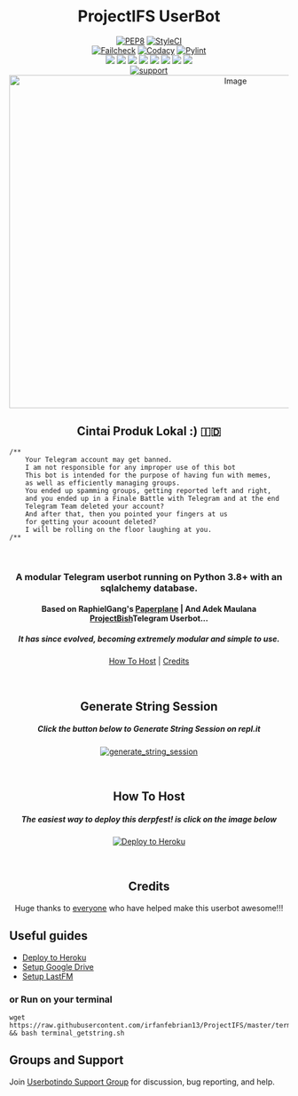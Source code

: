 <h1 align="center">ProjectIFS UserBot</h1>

<p align="center">
    <a href="https://github.com/irfanfebrian13/ProjectIFS/actions?query=PEP8"> <img src="https://github.com/irfanfebrian13/ProjectIFS/workflows/PEP8/badge.svg?branch=master" alt="PEP8" /></a>
    <a href="https://github.styleci.io/repos/276585239?branch=master"><img src="https://github.styleci.io/repos/276585239/shield?branch=master" alt="StyleCI"></a><br>
    <a href="https://github.com/irfanfebrian13/ProjectIFS/actions?query=workflow%3AFailCheck" > <img src="https://img.shields.io/github/workflow/status/irfanfebrian13/ProjectIFS/FailCheck/master?style=for-the-badge&logo=github-actions&logoColor=white" alt="Failcheck" /></a>
    <a href="https://www.codacy.com/manual/irfanfebrian13/ProjectIFS/dashboard"> <img src="https://img.shields.io/codacy/grade/ffdd751c18f544088d10bb7946b44f0a?color=brightgreen&logo=codacy&logoColor=codacy&style=for-the-badge" alt="Codacy" /></a>
    <a href="https://github.com/irfanfebrian13/ProjectIFS/actions?query=workflow%3Apylint"> <img src="https://img.shields.io/github/workflow/status/irfanfebrian13/ProjectIFS/pylint/master?label=pylint&style=for-the-badge&logo=github-actions&logoColor=white" alt="Pylint" /></a><br>
    <a href="https://github.com/irfanfebrian13/ProjectIFS/graphs/contributors"> <img src="https://img.shields.io/github/contributors-anon/irfanfebrian13/ProjectIFS?color=blue&label=all%20contributors&logo=github&style=for-the-badge" /></a>
    <a href="https://github.com/irfanfebrian13/ProjectIFS"> <img src="https://img.shields.io/github/repo-size/irfanfebrian13/ProjectIFS?logo=github&style=for-the-badge" /></a>
    <a href="https://github.com/irfanfebrian13/ProjectIFS/commits/master"> <img src="https://img.shields.io/github/last-commit/irfanfebrian13/ProjectIFS?color=blue&logo=github&style=for-the-badge" /></a>
    <a href="https://github.com/irfanfebrian13/ProjectIFS/issues"> <img src="https://img.shields.io/github/issues/irfanfebrian13/ProjectIFS?color=blue&logo=github&style=for-the-badge" /></a>
    <a href="https://github.com/irfanfebrian13/ProjectIFS/network/members"> <img src="https://img.shields.io/github/forks/irfanfebrian13/ProjectIFS?logo=github&style=for-the-badge" /></a>
    <a href="https://hub.docker.com/r/irfanfebrian13/projectifs"> <img src="https://img.shields.io/docker/image-size/irfanfebrian13/projectifs/latest?label=docker%20image%20size&logo=docker&style=for-the-badge" /></a>
    <a href="https://hub.docker.com/r/irfanfebrian13/projectifs/tags"> <img src="https://img.shields.io/docker/v/irfanfebrian13/projectifs/latest?label=docker%20version&logo=docker&style=for-the-badge" /></a>
    <a href="https://pypi.org/project/Telethon/"> <img src="https://img.shields.io/pypi/v/telethon?label=telethon&logo=pypi&logoColor=white&style=for-the-badge" /></a><br>
    <a href="https://t.me/userbotindo"> <img src="https://img.shields.io/badge/telegram-Support_Group-blue?style=social&logo=telegram" alt="support" /></a>
    <img src="https://telegra.ph/file/20d2a8c12e79db834074e.jpg" alt="Image" width="800" height="600" />
    <h2 align="center">Cintai Produk Lokal :) 🇮🇩</h2>  
</p>

```
/**
    Your Telegram account may get banned.
    I am not responsible for any improper use of this bot
    This bot is intended for the purpose of having fun with memes,
    as well as efficiently managing groups.
    You ended up spamming groups, getting reported left and right,
    and you ended up in a Finale Battle with Telegram and at the end
    Telegram Team deleted your account?
    And after that, then you pointed your fingers at us
    for getting your acoount deleted?
    I will be rolling on the floor laughing at you.
/**
```

<p align="center">&nbsp;</p>
<h3 align="center">A modular Telegram userbot running on Python 3.8+ with an sqlalchemy database.</h3>
<h4 align="center">Based on RaphielGang's <a href="https://github.com/RaphielGang/Telegram-UserBot">Paperplane</a> | And Adek Maulana <a href="https://github.com/adekmaulana/ProjectBish">ProjectBish</a>Telegram Userbot...</h4>
<h5 align="center">It has since evolved, becoming extremely modular and simple to use.</h5>
<p align="center"><a href="#how-to-host">How To Host</a> | <a href="#credits">Credits</a></p>
<p align="center">&nbsp;</p>
<h2 align="center">Generate String Session</h2>
<h5 align="center">Click the button below to Generate String Session on repl.it</h5>
<p align="center"><a href="https://GenerateSession.irfanfebrian.repl.run/"> <img src="https://img.shields.io/badge/run-string__session.py-blue?style=for-the-badge&logo=repl.it" alt="generate_string_session" /></a></p>
<p align="center">&nbsp;</p>
<h2 align="center">How To Host</h2>
<h5 align="center">The easiest way to deploy this derpfest! is click on the image below</h5>
<p align="center"><a href="https://heroku.com/deploy?template=https://github.com/irfanfebrian13/ProjectIFS/tree/master"> <img src="https://camo.githubusercontent.com/83b0e95b38892b49184e07ad572c94c8038323fb/68747470733a2f2f7777772e6865726f6b7563646e2e636f6d2f6465706c6f792f627574746f6e2e737667" alt="Deploy to Heroku" /></a></p>
<p align="center">&nbsp;</p>
<h2 align="center">Credits</h2>
<p align="center">Huge thanks to <a href="https://github.com/irfanfebrian13/ProjectIFS/graphs/contributors">everyone</a> who have helped make this userbot awesome!!!</p>

## Useful guides

* [Deploy to Heroku](https://telegra.ph/How-to-host-a-Telegram-Userbot-11-02)
* [Setup Google Drive](https://telegra.ph/How-To-Setup-Google-Drive-04-03)
* [Setup LastFM](https://telegra.ph/How-to-set-up-LastFM-module-for-Paperplane-userbot-11-02)

### or Run on your terminal
```
wget https://raw.githubusercontent.com/irfanfebrian13/ProjectIFS/master/terminal_getstring.sh && bash terminal_getstring.sh
```

## Groups and Support

Join [Userbotindo Support Group](https://t.me/userbotindo) for discussion, bug reporting, and help.